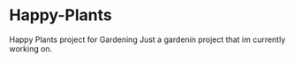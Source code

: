 # Happy-Plants
Happy Plants project for Gardening
Just a gardenin project that im currently working on.
